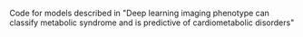 Code for models described in "Deep learning imaging phenotype can classify metabolic syndrome and is predictive of cardiometabolic disorders" 
